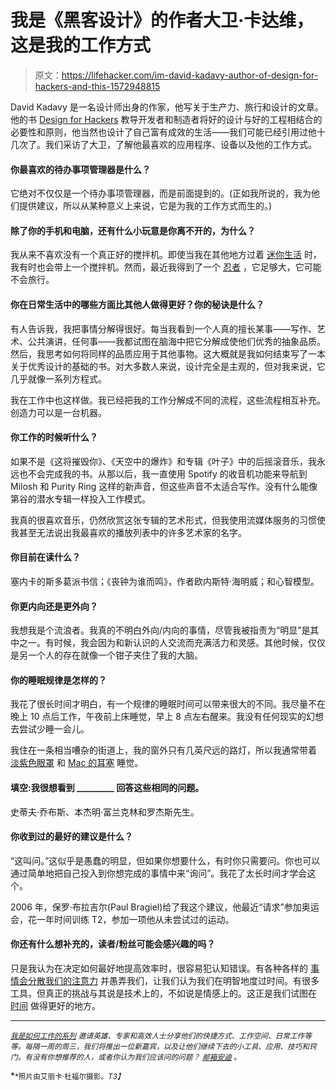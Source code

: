 # 我是《黑客设计》的作者大卫·卡达维，这是我的工作方式

> 原文：<https://lifehacker.com/im-david-kadavy-author-of-design-for-hackers-and-this-1572948815>

David Kadavy 是一名设计师出身的作家，他写关于生产力、旅行和设计的文章。他的书 [Design for Hackers](http://www.amazon.com/Design-Hackers-Reverse-Engineering-Beauty/dp/1119998956?asc_campaign=InlineText&asc_refurl=https://lifehacker.com/im-david-kadavy-author-of-design-for-hackers-and-this-1572948815&asc_source=&tag=kinjalifehackerlink-20) 教导开发者和制造者将好的设计与好的工程相结合的必要性和原则，他当然也设计了自己富有成效的生活——我们可能已经引用过他十几次了。我们采访了大卫，了解他最喜欢的应用程序、设备以及他的工作方式。



#### 你最喜欢的待办事项管理器是什么？

它绝对不仅仅是一个待办事项管理器，而是前面提到的。(正如我所说的，我为他们提供建议，所以从某种意义上来说，它是为我的工作方式而生的。)

#### 除了你的手机和电脑，还有什么小玩意是你离不开的，为什么？

我从来不喜欢没有一个真正好的搅拌机。即使当我在其他地方过着 [迷你生活](http://betabeat.com/2014/02/a-month-at-a-time-why-i-quit-travelling-and-started-living-mini-lives/) 时，我有时也会带上一个搅拌机。然而，最近我得到了一个 [忍者](http://www.amazon.com/gp/product/B00939FV8K/?asc_campaign=InlineText&asc_refurl=https://lifehacker.com/im-david-kadavy-author-of-design-for-hackers-and-this-1572948815&asc_source=&tag=kinjalifehackerlink-20) ，它足够大，它可能不会旅行。

#### 你在日常生活中的哪些方面比其他人做得更好？你的秘诀是什么？

有人告诉我，我把事情分解得很好。每当我看到一个人真的擅长某事——写作、艺术、公共演讲，任何事——我都试图在脑海中把它分解成使他们优秀的抽象品质。然后，我思考如何将同样的品质应用于其他事物。这大概就是我如何结束写了一本关于优秀设计的基础的书。对大多数人来说，设计完全是主观的，但对我来说，它几乎就像一系列方程式。

我在工作中也这样做。我已经把我的工作分解成不同的流程，这些流程相互补充。创造力可以是一台机器。

#### 你工作的时候听什么？

如果不是《这将摧毁你》、《天空中的爆炸》和专辑《叶子》中的后摇滚音乐，我永远也不会完成我的书。从那以后，我一直使用 Spotify 的收音机功能来导航到 Milosh 和 Purity Ring 这样的新声音，但这些声音不太适合写作。没有什么能像第谷的潜水专辑一样投入工作模式。

我真的很喜欢音乐，仍然欣赏这张专辑的艺术形式，但我使用流媒体服务的习惯使我甚至无法说出我最喜欢的播放列表中的许多艺术家的名字。

#### 你目前在读什么？

塞内卡的斯多葛派书信；《丧钟为谁而鸣》，作者欧内斯特·海明威；和心智模型。

#### 你更内向还是更外向？

我想我是个流浪者。我真的不明白外向/内向的事情，尽管我被指责为“明显”是其中之一。有时候，我会因为和新认识的人交流而充满活力和灵感。其他时候，仅仅是另一个人的存在就像一个钳子夹住了我的大脑。

#### 你的睡眠规律是怎样的？

我花了很长时间才明白，有一个规律的睡眠时间可以带来很大的不同。我尽量不在晚上 10 点后工作，午夜前上床睡觉，早上 8 点左右醒来。我没有任何现实的幻想去尝试少睡一会儿。

我住在一条相当嘈杂的街道上，我的窗外只有几英尺远的路灯，所以我通常带着 [淡紫色眼罩](http://www.amazon.com/gp/product/B000R76NMK/?asc_campaign=InlineText&asc_refurl=https://lifehacker.com/im-david-kadavy-author-of-design-for-hackers-and-this-1572948815&asc_source=&tag=kinjalifehackerlink-20) 和 [Mac 的耳塞](http://www.amazon.com/gp/product/B000067NMJ/?asc_campaign=InlineText&asc_refurl=https://lifehacker.com/im-david-kadavy-author-of-design-for-hackers-and-this-1572948815&asc_source=&tag=kinjalifehackerlink-20) 睡觉。

#### 填空:我很想看到 _________ 回答这些相同的问题。

史蒂夫·乔布斯、本杰明·富兰克林和罗杰斯先生。

#### 你收到过的最好的建议是什么？

“这叫问。”这似乎是愚蠢的明显，但如果你想要什么，有时你只需要问。你也可以通过简单地把自己投入到你想完成的事情中来“询问”。我花了太长时间才学会这个。

2006 年，保罗·布拉吉尔(Paul Bragiel)给了我这个建议，他最近“请求”参加奥运会，花一年时间训练 T2，参加一项他从未尝试过的运动。

#### 你还有什么想补充的，读者/粉丝可能会感兴趣的吗？

只是我认为在决定如何最好地提高效率时，很容易犯认知错误。有各种各样的 [事情会分散我们的注意力](http://kadavy.net/blog/posts/stuff-and-things/) 并愚弄我们，让我们认为我们在明智地度过时间。有很多工具，但真正的挑战与其说是技术上的，不如说是情感上的。这正是我们试图在 [时间](http://timeful.com) 做得更好的地方。

* * *

<small></small>*[<small>*我是如何工作的系列*</small>](http://lifehacker.com/how-i-work/) <small>*邀请英雄、专家和高效人士分享他们的快捷方式、工作空间、日常工作等等。每隔一周的周三，我们将推出一位新嘉宾，以及让他们继续下去的小工具、应用、技巧和窍门。有没有你想推荐的人，或者你认为我们应该问的问题？*</small> [<small>*邮箱安迪*</small>](mailto:andy@lifehacker.com) <small>*。*</small>*

*<small>*照片由艾丽卡·杜福尔摄影。*T3】</small>*